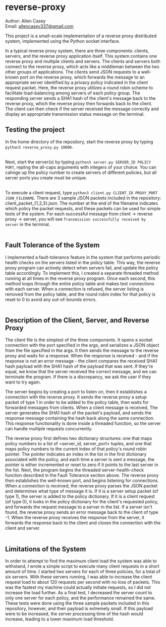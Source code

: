 # reverse-proxy

Author: Allen Casey <br/>
Email:  allencasey337@gmail.com

This project is a small-scale implementation of a reverse proxy distributed system, implemented using the Python socket interface.

In a typical reverse proxy system, there are three components: clients, servers, and the reverse proxy application itself. This system contains one reverse proxy and multiple clients and servers. The clients and servers both connect to the reverse proxy, which acts like a middleman between the two other groups of applications. The clients send JSON requests to a well-known port on the reverse proxy, which forwards the message to an appropriate server identified by a privacy policy indicated in the client request packet. Here, the reverse proxy utilizes a round robin scheme to facilitate load-balancing among servers of each policy group. The responding server sends a SHA1 hash of the client's message back to the reverse proxy, which the reverse proxy then forwards back to the client. The client can then check if the server received the message correctly and display an appropriate transmission status message on the terminal.

## Testing the project 

In the home directory of the repository, start the reverse proxy by typing ``python3 reverse_proxy.py 10000``.<br/><br/>

Next, start the server(s) by typing ``python3 server.py SERVER_ID POLICY PORT``, repling the all-caps arguments with integers of your choice. You can cahnge up the policy number to create servers of different policies, but all server ports you create must be unique.<br/><br/>

To execute a client request, type ``python3 client.py CLIENT_ID PROXY_PORT JSON_FILENAME``. There are 3 sample JSON packets included in the repository: client_packet_{1,2,3}.json. The number at the end of the filename indicates which policy the packet requests, and these packets can be used for simple tests of the system. For each successful message from client -> reverse proxy -> server, you will see ``Transmission successfully received by server`` in the terminal.<br/><br/>

## Fault Tolerance of the System

I implemented a fault-tolerance feature in the system that performs periodic health checks on the servers listed in the policy table. This way, the reverse proxy program can actively detect when servers fail, and update the policy table accordingly. To implement this, I created a separate threaded method running at all times in the reverse proxy program. Once each second, this method loops through the entire policy table and makes test connections with each server. When a connection is refused, the server listing is removed from the policy table, and the round robin index for that policy is reset to 0 to avoid any out-of-bounds errors.<br/><br/>

## Description of the Client, Server, and Reverse Proxy

The client file is the simplest of the three components. It opens a socket connection with the port specified in the args, and serializes a JSON object from the file specified in the args. It then sends the message to the reverse proxy and waits for a response. When the response is received - and if the response is not an error message - the client compares the received SHA1 hash payload with the SHA1 hash of the payload that was sent. If they're equal, we know that the server received the correct message, and we can terminate the program. If there is a discrepancy, we ask the user if they want to try again. 

The server begins by creating a port to listen on, then it establishes a connection with the reverse proxy. It sends the reverse proxy a setup packet of type 1 in order to be added to the policy table, then waits for forwarded messages from clients. When a client message is received, The server generates the SHA1 hash of the packet's payload, and sends the response message containing the hash back along the same connection. This response functionality is done inside a threaded function, so the server can handle multiple requests concurrently.

The reverse proxy first defines two dictionary structures: one that maps policy numbers to a list of <server_id, server_port> tuples, and one that maps policy numbers to the current index of that policy's round robin pointer. The pointer indicates an index in the list in the first dictionary associated with the policy, and each time a server is sent a message, the pointer is either incremented or reset to zero if it points to the last server in the list. Next, the program begins the threaded server-health-check function described in the Fault Tolerance section above. The reverse proxy then establishes the well-known port, and begins listening for connections. When a connection is received, the reverse proxy parses the JSON packet and determines what type of message it is. If it is a server setup packet (of type 1), the server is added to the policy dictionary. If it is a client request (of type 0), it looks in the policy dictionary for the client's requested policy, and forwards the request message to a server in the list. If a server isn't found, the reverse proxy sends an error message back to the client of type -1. When the reverse proxy receives the response from the server, it forwards the response back to the client and closes the connection with the client and server.<br/><br/>

## Limitations of the System

In order to attempt to find the maximum client load the system was able to withstand, I wrote a simple script to execute many client requests in a short amount of time. I started two servers for each of three policies, for a total of six servers. With these servers running, I was able to increase the client request load to about 120 requests per second with no loss of packets. This was the fastest my machine could actually initiate requests, so I did not increase the load further. As a final test, I decreased the server count to only one server for each policy, and the performance remained the same. These tests were done using the three sample packets included in this repository, however, and their payload is extremely small. If this payload were to be increased, the server processing time of the hash would increase, leading to a lower maximum load threshold.







